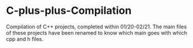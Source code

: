 # C-plus-plus-Compilation
Compilation of C++ projects, completed within 01/20-02/21. The main files of these projects have been renamed to know which main goes with which cpp and h files. 
